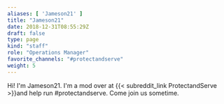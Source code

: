 ```yaml
---
aliases: [ 'Jameson21' ]
title: "Jameson21"
date: 2018-12-31T08:55:29Z
draft: false
type: page
kind: "staff"
role: "Operations Manager"
favorite_channels: "#protectandserve"
weight: 5
---
```


Hi! I'm Jameson21. I'm a mod over at {{< subreddit_link ProtectandServe >}}and help run #protectandserve. Come join us sometime.
